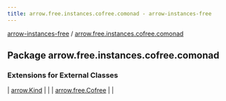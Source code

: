 ```yaml
---
title: arrow.free.instances.cofree.comonad - arrow-instances-free
---
```


[arrow-instances-free](../index.html) / [arrow.free.instances.cofree.comonad](./index.html)

## Package arrow.free.instances.cofree.comonad

### Extensions for External Classes

| [arrow.Kind](arrow.-kind/index.html) |  |
| [arrow.free.Cofree](arrow.free.-cofree/index.html) |  |

